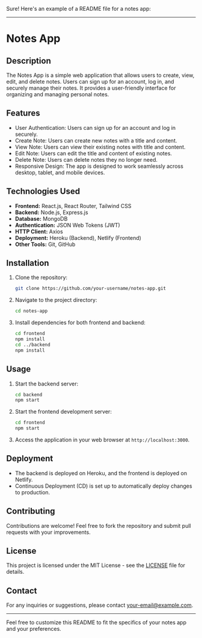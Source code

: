 
Sure! Here's an example of a README file for a notes app:

---

# Notes App

## Description
The Notes App is a simple web application that allows users to create, view, edit, and delete notes. Users can sign up for an account, log in, and securely manage their notes. It provides a user-friendly interface for organizing and managing personal notes.

## Features
- User Authentication: Users can sign up for an account and log in securely.
- Create Note: Users can create new notes with a title and content.
- View Note: Users can view their existing notes with title and content.
- Edit Note: Users can edit the title and content of existing notes.
- Delete Note: Users can delete notes they no longer need.
- Responsive Design: The app is designed to work seamlessly across desktop, tablet, and mobile devices.

## Technologies Used
- **Frontend:** React.js, React Router, Tailwind CSS
- **Backend:** Node.js, Express.js
- **Database:** MongoDB
- **Authentication:** JSON Web Tokens (JWT)
- **HTTP Client:** Axios
- **Deployment:** Heroku (Backend), Netlify (Frontend)
- **Other Tools:** Git, GitHub

## Installation
1. Clone the repository:
   ```bash
   git clone https://github.com/your-username/notes-app.git
   ```
2. Navigate to the project directory:
   ```bash
   cd notes-app
   ```
3. Install dependencies for both frontend and backend:
   ```bash
   cd frontend
   npm install
   cd ../backend
   npm install
   ```

## Usage
1. Start the backend server:
   ```bash
   cd backend
   npm start
   ```
2. Start the frontend development server:
   ```bash
   cd frontend
   npm start
   ```
3. Access the application in your web browser at `http://localhost:3000`.

## Deployment
- The backend is deployed on Heroku, and the frontend is deployed on Netlify.
- Continuous Deployment (CD) is set up to automatically deploy changes to production.

## Contributing
Contributions are welcome! Feel free to fork the repository and submit pull requests with your improvements.

## License
This project is licensed under the MIT License - see the [LICENSE](LICENSE) file for details.

## Contact
For any inquiries or suggestions, please contact [your-email@example.com](mailto:your-email@example.com).

---

Feel free to customize this README to fit the specifics of your notes app and your preferences.
